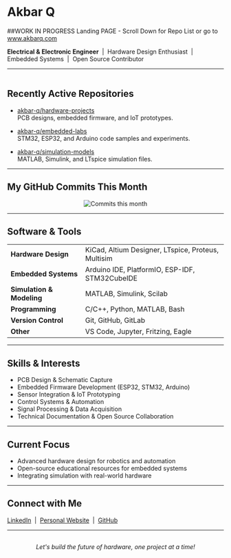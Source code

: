 # Akbar Q


##WORK IN PROGRESS Landing PAGE - Scroll Down for Repo List or go to www.akbarq.com

**Electrical & Electronic Engineer** &nbsp;|&nbsp; Hardware Design Enthusiast &nbsp;|&nbsp; Embedded Systems &nbsp;|&nbsp; Open Source Contributor

---

<!-- Branding bar -->
<p align="center">
  <img src="https://img.shields.io/static/v1?label=&message=&color=002724&labelColor=FFB800&style=flat-square" width="100%" height="2px">
</p>

## Recently Active Repositories

- [akbar-q/hardware-projects](https://github.com/akbar-q/hardware-projects)  
  PCB designs, embedded firmware, and IoT prototypes.

- [akbar-q/embedded-labs](https://github.com/akbar-q/embedded-labs)  
  STM32, ESP32, and Arduino code samples and experiments.

- [akbar-q/simulation-models](https://github.com/akbar-q/simulation-models)  
  MATLAB, Simulink, and LTspice simulation files.

---

## My GitHub Commits This Month

<p align="center">
  <img src="https://img.shields.io/badge/Commits%20this%20month-0-002724?style=for-the-badge&labelColor=FFB800&color=002724&label=Commits%20this%20month" alt="Commits this month" />
</p>

<!-- 
Tip: Replace XX with your actual commit count for the month.
You can update this manually, or use a GitHub Action to automate it.
-->

---

## Software & Tools

<table>
  <tr>
    <td><b>Hardware Design</b></td>
    <td>KiCad, Altium Designer, LTspice, Proteus, Multisim</td>
  </tr>
  <tr>
    <td><b>Embedded Systems</b></td>
    <td>Arduino IDE, PlatformIO, ESP-IDF, STM32CubeIDE</td>
  </tr>
  <tr>
    <td><b>Simulation & Modeling</b></td>
    <td>MATLAB, Simulink, Scilab</td>
  </tr>
  <tr>
    <td><b>Programming</b></td>
    <td>C/C++, Python, MATLAB, Bash</td>
  </tr>
  <tr>
    <td><b>Version Control</b></td>
    <td>Git, GitHub, GitLab</td>
  </tr>
  <tr>
    <td><b>Other</b></td>
    <td>VS Code, Jupyter, Fritzing, Eagle</td>
  </tr>
</table>

---

## Skills & Interests

- PCB Design & Schematic Capture  
- Embedded Firmware Development (ESP32, STM32, Arduino)  
- Sensor Integration & IoT Prototyping  
- Control Systems & Automation  
- Signal Processing & Data Acquisition  
- Technical Documentation & Open Source Collaboration  

---

## Current Focus

- Advanced hardware design for robotics and automation  
- Open-source educational resources for embedded systems  
- Integrating simulation with real-world hardware  

---

## Connect with Me

[LinkedIn](https://www.linkedin.com/in/your-linkedin) &nbsp;|&nbsp; [Personal Website](https://your-website.com) &nbsp;|&nbsp; [GitHub](https://github.com/akbar-q)

---

<p align="center">
  <img src="https://img.shields.io/static/v1?label=&message=&color=002724&labelColor=FFB800&style=flat-square" width="100%" height="2px">
</p>

<p align="center"><i>Let's build the future of hardware, one project at a time!</i></p>


